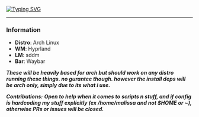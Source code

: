 [![Typing SVG](https://readme-typing-svg.demolab.com?font=Lato&size=32&letterSpacing=6&pause=1000&center=true&vCenter=true&width=435&lines=Abyss+Dotfiles)](https://git.io/typing-svg)

---

### Information

* **Distro**: Arch Linux
* **WM**: Hyprland
* **LM**: sddm
* **Bar**: Waybar

***These will be heavily based for arch but should work on any distro running these things. no gurantee though. however the install deps will be arch only, simply due to its what i use.***



***Contributions:***
***Open to help when it comes to scripts n stuff, and if config is hardcoding my stuff explicitly (ex /home/malissa and not $HOME or ~), otherwise PRs or issues will be closed.***

